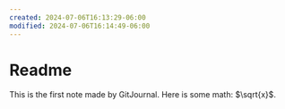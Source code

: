 ```yaml
---
created: 2024-07-06T16:13:29-06:00
modified: 2024-07-06T16:14:49-06:00
---
```


# Readme

This is the first note made by GitJournal.
Here is some math: $\sqrt{x}$.
